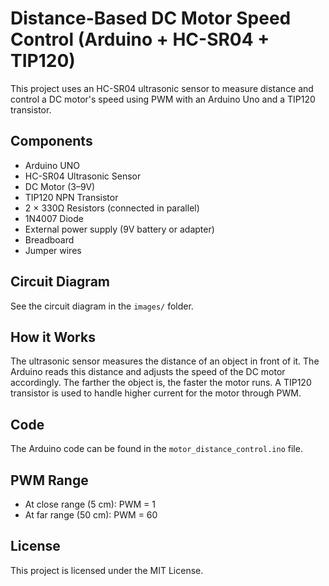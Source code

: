 
# Distance-Based DC Motor Speed Control (Arduino + HC-SR04 + TIP120)

This project uses an HC-SR04 ultrasonic sensor to measure distance and control a DC motor's speed using PWM with an Arduino Uno and a TIP120 transistor.

## Components
- Arduino UNO
- HC-SR04 Ultrasonic Sensor
- DC Motor (3–9V)
- TIP120 NPN Transistor
- 2 × 330Ω Resistors (connected in parallel)
- 1N4007 Diode
- External power supply (9V battery or adapter)
- Breadboard
- Jumper wires

## Circuit Diagram
See the circuit diagram in the `images/` folder.

## How it Works
The ultrasonic sensor measures the distance of an object in front of it. The Arduino reads this distance and adjusts the speed of the DC motor accordingly. The farther the object is, the faster the motor runs. A TIP120 transistor is used to handle higher current for the motor through PWM.

## Code
The Arduino code can be found in the `motor_distance_control.ino` file.

## PWM Range
- At close range (5 cm): PWM = 1
- At far range (50 cm): PWM = 60

## License
This project is licensed under the MIT License.
